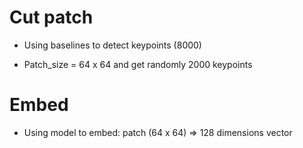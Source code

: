 Cut patch
=====
- Using baselines to detect keypoints (8000)

- Patch_size = 64 x 64 and get randomly 2000 keypoints

Embed
=====
- Using model to embed: patch (64 x 64) => 128 dimensions vector